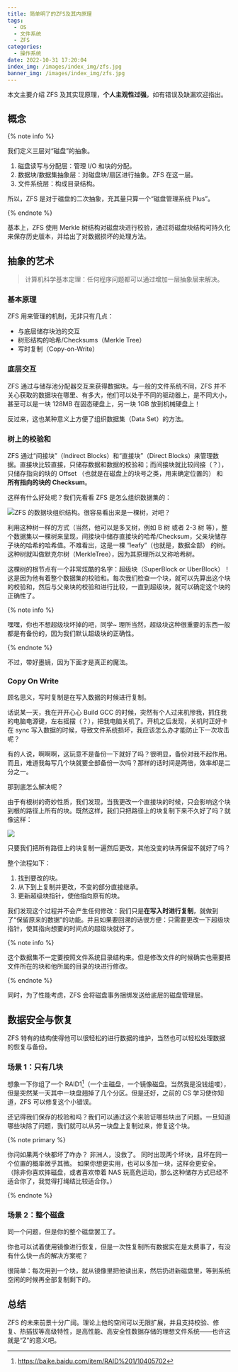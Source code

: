 ```yaml
---
title: 简单明了的ZFS及其内原理
tags:
  - OS
  - 文件系统
  - ZFS
categories:
  - 操作系统
date: 2022-10-31 17:20:04
index_img: /images/index_img/zfs.jpg
banner_img: /images/index_img/zfs.jpg
---
```


本文主要介绍 ZFS 及其实现原理，**个人主观性过强**，如有错误及缺漏欢迎指出。

<!-- more -->

## 概念

{% note info %}

我们定义三层对“磁盘”的抽象。

1. 磁盘读写与分配层：管理 I/O 和块的分配。
2. 数据块/数据集抽象层：对磁盘块/扇区进行抽象。ZFS 在这一层。
3. 文件系统层：构成目录结构。

所以，ZFS 是对于磁盘的二次抽象，充其量只算一个“磁盘管理系统 Plus”。

{% endnote %}

基本上，ZFS 使用 Merkle 树结构对磁盘块进行校验，通过将磁盘块结构可持久化来保存历史版本，并给出了对数据损坏的处理方法。

## 抽象的艺术

> 计算机科学基本定理：任何程序问题都可以通过增加一层抽象层来解决。

### 基本原理

ZFS 用来管理的机制，无非只有几点：

- 与底层储存块池的交互
- 树形结构的哈希/Checksums（Merkle Tree）
- 写时复制（Copy-on-Write）

### 底层交互

ZFS 通过与储存池分配器交互来获得数据块。与一般的文件系统不同，ZFS 并不关心获取的数据块在哪里、有多大，他们可以处于不同的驱动器上，是不同大小，甚至可以是一块 128MB 在固态硬盘上，另一块 1GB 放到机械硬盘上！

反过来，这也某种意义上方便了组织数据集（Data Set）的方法。

### 树上的校验和

ZFS 通过“间接块”（Indirect Blocks）和“直接块”（Direct Blocks）来管理数据。直接块比较直接，只储存数据和数据的校验和；而间接块就比较间接（？），只储存指向的块的 Offset （也就是在磁盘上的块号之类，用来确定位置的） 和 **所有指向的块的 Checksum**。

这样有什么好处呢？我们先看看 ZFS 是怎么组织数据集的：

![ZFS 的数据块组织结构。很容易看出来是一棵树，对吧？](ZFSTree.webp)

利用这种树一样的方式（当然，他可以是多叉树，例如 B 树 或者 2-3 树 等），整个数据集以一棵树来呈现，间接块中储存直接块的哈希/Checksum，父亲块储存子块的哈希的哈希值。不难看出，这是一棵 “leafy”（也就是，数据全部） 的树。这种树就叫做默克尔树（MerkleTree），因为其原理所以又称哈希树。

这棵树的根节点有一个非常炫酷的名字：超级块（SuperBlock or UberBlock）！这是因为他有着整个数据集的校验和。每次我们检查一个块，就可以先算出这个块的校验和，然后与父亲块的校验和进行比较，一直到超级块，就可以确定这个块的正确性了。

{% note info %}

嘿嘿，你也不想超级块坏掉的吧，同学~
理所当然，超级块这种很重要的东西一般都是有备份的，因为我们默认超级块的正确性。

{% endnote %}

不过，带好墨镜，因为下面才是真正的魔法。

### Copy On Write

顾名思义，写时复制是在写入数据的时候进行复制。

话说某一天，我在开开心心 Build GCC 的时候，突然有个人过来机惨我，抓住我的电脑电源键，左右摇摆（？），把我电脑关机了。开机之后发现，关机时正好卡在 sync 写入数据的时候，导致文件系统损坏，我应该怎么办才能防止下一次攻击呢？

有的人说，啊啊啊，这玩意不是备份一下就好了吗？很明显，备份对我不起作用。而且，难道我每写几个块就要全部备份一次吗？那样的话时间是两倍，效率却是二分之一。

那到底怎么解决呢？

由于有根树的奇妙性质，我们发现，当我更改一个直接块的时候，只会影响这个块到根的路径上所有的块。既然这样，我们只把路径上的块复制下来不久好了吗？就像这样：

![](Copy-on-Write.webp)

只要我们把所有路径上的块复制一遍然后更改，其他没变的块再保留不就好了吗？

整个流程如下：

1. 找到要改的块。
2. 从下到上复制并更改，不变的部分直接继承。
3. 更新超级块指针，使他指向原有的块。

我们发现这个过程并不会产生任何修改：我们只是**在写入时进行复制**，就做到了“保留原来的数据”的功能。并且如果要回溯的话很方便：只需要更改一下超级块指针，使其指向想要的时间点的超级块就好了。

{% note info %}

这个数据集不一定要按照文件系统目录结构来。但是修改文件的时候确实也需要把文件所在的块和他所属的目录的块进行修改。

{% endnote %}

同时，为了性能考虑，ZFS 会将磁盘事务捆绑发送给底层的磁盘管理层。

## 数据安全与恢复

ZFS 特有的结构使得他可以很轻松的进行数据的维护，当然也可以轻松处理数据的恢复与备份。

### 场景 1：只有几块

想象一下你组了一个 RAID1[^1]（一个主磁盘，一个镜像磁盘。当然我是没钱组喽），但是突然某一天其中一块盘翘掉了几个分区。但是还好，之前的 CS 学习使你知道，ZFS 可以修复这个小错误。

还记得我们保存的校验和吗？我们可以通过这个来验证哪些块出了问题。一旦知道哪些块除了问题，我们就可以从另一块盘上复制过来，修复这个块。

{% note primary %}

你问如果两个块都坏了咋办？
非洲人，没救了。
同时出现两个坏块，且坏在同一个位置的概率微乎其微。
如果你想更实用，也可以多加一块，这样会更安全。
（除非你喜欢摔磁盘，或者喜欢带着 NAS 玩高危运动，那么这种储存方式已经不适合你了，我觉得打绳结比较适合你。）

{% endnote %}

### 场景 2：整个磁盘

同一个问题，但是你的整个磁盘罢工了。

你也可以试着使用镜像进行恢复，但是一次性复制所有数据实在是太费事了，有没有什么快一点的解决方案呢？

很简单：每次用到一个块，就从镜像里把他读出来，然后扔进新磁盘里，等到系统空闲的时候再全部复制剩下的。

## 总结

ZFS 的未来前景十分广阔。理论上他的空间可以无限扩展，并且支持校验、修复、热插拔等高级特性，是高性能、高安全性数据存储的理想文件系统——也许这就是“Z”的意义吧。

[^1]: https://baike.baidu.com/item/RAID%201/10405702
